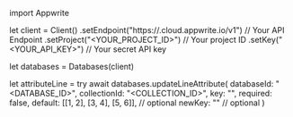 import Appwrite

let client = Client()
    .setEndpoint("https://<REGION>.cloud.appwrite.io/v1") // Your API Endpoint
    .setProject("<YOUR_PROJECT_ID>") // Your project ID
    .setKey("<YOUR_API_KEY>") // Your secret API key

let databases = Databases(client)

let attributeLine = try await databases.updateLineAttribute(
    databaseId: "<DATABASE_ID>",
    collectionId: "<COLLECTION_ID>",
    key: "",
    required: false,
    default: [[1, 2], [3, 4], [5, 6]], // optional
    newKey: "" // optional
)

